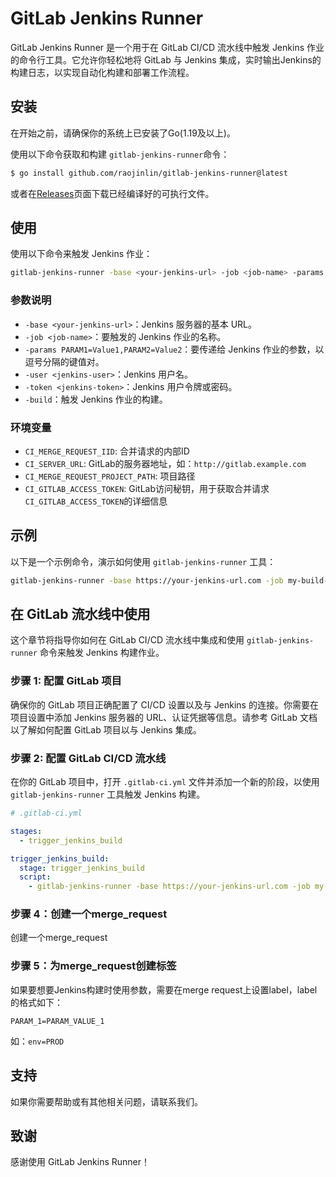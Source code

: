 # GitLab Jenkins Runner

GitLab Jenkins Runner 是一个用于在 GitLab CI/CD 流水线中触发 Jenkins 作业的命令行工具。它允许你轻松地将 GitLab 与 Jenkins 集成，实时输出Jenkins的构建日志，以实现自动化构建和部署工作流程。

## 安装

在开始之前，请确保你的系统上已安装了Go(1.19及以上)。

使用以下命令获取和构建 `gitlab-jenkins-runner`命令：

```bash
$ go install github.com/raojinlin/gitlab-jenkins-runner@latest
```

或者在[Releases](https://github.com/raojinlin/gitlab-jenkins-runner/releases)页面下载已经编译好的可执行文件。


## 使用

使用以下命令来触发 Jenkins 作业：

```bash
gitlab-jenkins-runner -base <your-jenkins-url> -job <job-name> -params PARAM1=Value1,PARAM2=Value2 -user <jenkins-user> -token <jenkins-token> -build
```

### 参数说明

- `-base <your-jenkins-url>`：Jenkins 服务器的基本 URL。
- `-job <job-name>`：要触发的 Jenkins 作业的名称。
- `-params PARAM1=Value1,PARAM2=Value2`：要传递给 Jenkins 作业的参数，以逗号分隔的键值对。
- `-user <jenkins-user>`：Jenkins 用户名。
- `-token <jenkins-token>`：Jenkins 用户令牌或密码。
- `-build`：触发 Jenkins 作业的构建。

### 环境变量

- `CI_MERGE_REQUEST_IID`: 合并请求的内部ID
- `CI_SERVER_URL`: GitLab的服务器地址，如：`http://gitlab.example.com`
- `CI_MERGE_REQUEST_PROJECT_PATH`: 项目路径
- `CI_GITLAB_ACCESS_TOKEN`: GitLab访问秘钥，用于获取合并请求`CI_GITLAB_ACCESS_TOKEN`的详细信息

## 示例

以下是一个示例命令，演示如何使用 `gitlab-jenkins-runner` 工具：

```bash
gitlab-jenkins-runner -base https://your-jenkins-url.com -job my-build-job -params BRANCH=main,ENV=prod -user jenkinsuser -token myapitoken -build
```

## 在 GitLab 流水线中使用

这个章节将指导你如何在 GitLab CI/CD 流水线中集成和使用 `gitlab-jenkins-runner` 命令来触发 Jenkins 构建作业。

### 步骤 1: 配置 GitLab 项目

确保你的 GitLab 项目正确配置了 CI/CD 设置以及与 Jenkins 的连接。你需要在项目设置中添加 Jenkins 服务器的 URL、认证凭据等信息。请参考 GitLab 文档以了解如何配置 GitLab 项目以与 Jenkins 集成。

### 步骤 2: 配置 GitLab CI/CD 流水线

在你的 GitLab 项目中，打开 `.gitlab-ci.yml` 文件并添加一个新的阶段，以使用 `gitlab-jenkins-runner` 工具触发 Jenkins 构建。

```yaml
# .gitlab-ci.yml

stages:
  - trigger_jenkins_build

trigger_jenkins_build:
  stage: trigger_jenkins_build
  script:
    - gitlab-jenkins-runner -base https://your-jenkins-url.com -job my-build-job -params BRANCH=$CI_MERGE_REQUEST_SOURCE_BRANCH,ENV=prod,${CI_MERGE_REQUEST_LABELS} -user jenkinsuser -token myapitoken -build

```

### 步骤 4：创建一个merge_request
创建一个merge_request

### 步骤 5：为merge_request创建标签
如果要想要Jenkins构建时使用参数，需要在merge request上设置label，label的格式如下：
```
PARAM_1=PARAM_VALUE_1
```

如：`env=PROD`

## 支持

如果你需要帮助或有其他相关问题，请联系我们。

## 致谢

感谢使用 GitLab Jenkins Runner！
